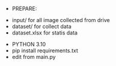 - PREPARE: 
 + input/ for all image collected from drive
 + dataset/ for collect data
 + dataset.xlsx for statis data
- PYTHON 3.10
- pip install requirements.txt
- edit from main.py

